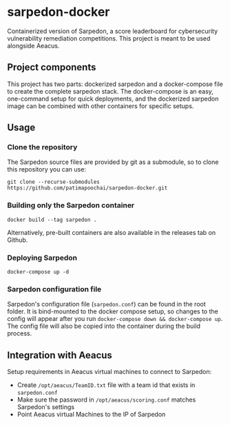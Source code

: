 # sarpedon-docker
Containerized version of Sarpedon, a score leaderboard for cybersecurity vulnerability remediation competitions. This project is meant to be used alongside Aeacus.

## Project components
This project has two parts: dockerized sarpedon and a docker-compose file to create the complete sarpedon stack. The docker-compose is an easy, one-command setup for quick deployments, and the dockerized sarpedon image can be combined with other containers for specific setups.

## Usage
### Clone the repository
The Sarpedon source files are provided by git as a submodule, so to clone this repository you can use:
```
git clone --recurse-submodules https://github.com/patimapoochai/sarpedon-docker.git
```

### Building only the Sarpedon container
```
docker build --tag sarpedon .
```
Alternatively, pre-built containers are also available in the releases tab on Github.

### Deploying Sarpedon
```
docker-compose up -d
```



### Sarpedon configuration file
Sarpedon's configuration file (`sarpedon.conf`) can be found in the root folder. It is bind-mounted to the docker compose setup, so changes to the config will appear after you run `docker-compose down && docker-compose up`. The config file will also be copied into the container during the build process.

## Integration with Aeacus
Setup requirements in Aeacus virtual machines to connect to Sarpedon:
- Create `/opt/aeacus/TeamID.txt` file with a team id that exists in `sarpedon.conf`
- Make sure the password in `/opt/aeacus/scoring.conf` matches Sarpedon's settings
- Point Aeacus virtual Machines to the IP of Sarpedon
